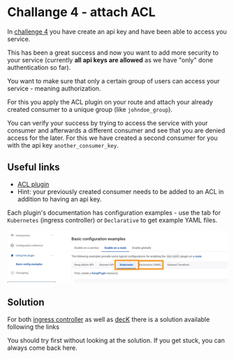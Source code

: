 # Challange 4 - attach ACL

In [challenge 4](../4-attach-acl/README.md) you have create an api key and have been able to access you service.

This has been a great success and now you want to add more security to your service (currently **all api keys are allowed** as we have "only" done authentication so far). 

You want to make sure that only a certain group of users can access your service - meaning authorization.

For this you apply the ACL plugin on your route and attach your already created consumer to a unique group (like `johndoe_group`).

You can verify your success by trying to access the service with your consumer and afterwards a different consumer and see that you are denied access for the later. For this we have created a second consumer for you with the api key `another_consumer_key`.

## Useful links

* [ACL plugin](https://docs.konghq.com/hub/kong-inc/acl/how-to/basic-example/)
* Hint: your previously created consumer needs to be added to an ACL in addition to having an api key.

Each plugin's documentation has configuration examples - use the tab for `Kubernetes` (ingress controller) or `Declarative` to get example YAML files.

![Getting example YAML](../../images/plugin-examples.jpeg)

## Solution

For both [ingress controller](../../ingress-controller/4-attach-acl/) as well as [decK](../../deck/4-attach-acl/) there is a solution available following the links

You should try first without looking at the solution. If you get stuck, you can always come back here.
